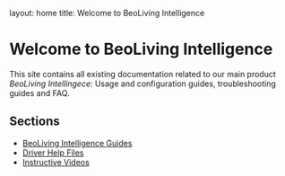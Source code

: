 layout: home
title: Welcome to BeoLiving Intelligence 
# Welcome to BeoLiving Intelligence 


This site contains all existing documentation related to our main product _BeoLiving Intellingece_: Usage and configuration guides, troubleshooting guides and FAQ.

## Sections

+ [BeoLiving Intelligence Guides](bli-guides/index.md)
+ [Driver Help Files](bli-help-files/drivers/main.md)
+ [Instructive Videos](videos/main.md)

